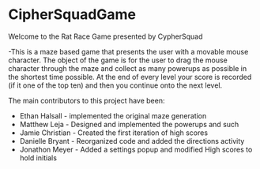 # CipherSquadGame
Welcome to the Rat Race Game presented by CypherSquad

-This is a maze based game that presents the user with a movable mouse character. The object of the game is for the user 
  to drag the mouse character through the maze and collect as many powerups as possible in the shortest time possible. At the 
  end of every level your score is recorded (if it one of the top ten) and then you continue onto the next level.
  
The main contributors to this project have been:

  - Ethan Halsall   -   implemented the original maze generation
  - Matthew Leja    -   Designed and implemented the powerups and such
  - Jamie Christian -   Created the first iteration of high scores
  - Danielle Bryant -   Reorganized code and added the directions activity
  - Jonathon Meyer  -   Added a settings popup and modified High scores to hold initials

